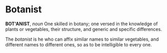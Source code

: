 # Botanist

**BOT'ANIST**, _noun_ One skilled in botany; one versed in the knowledge of plants or vegetables, their structure, and generic and specific differences.

The _botanist_ is he who can affix similar names to similar vegetables, and different names to different ones, so as to be intelligible to every one.